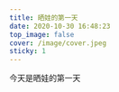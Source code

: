 ```yaml
---
title: 晒娃的第一天
date: 2020-10-30 16:48:23
top_image: false
cover: /image/cover.jpeg
sticky: 1
---
```



今天是晒娃的第一天



